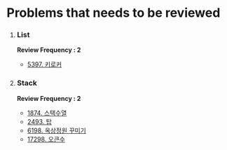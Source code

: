 <h1>Problems that needs to be reviewed</h1>
<ol>
  <li><h3>List</h3></li>
  <b>Review Frequency : 2</b>
  <ul>
    <li><a href="https://www.acmicpc.net/problem/5397">5397. 키로커</a></li>
  </ul>
  <li><h3>Stack</h3></li>
  <b>Review Frequency : 2</b>
  <ul>
    <li><a href="https://www.acmicpc.net/problem/1874">1874. 스택수열</a></li>
    <li><a href="https://www.acmicpc.net/problem/2493">2493. 탑</a></li>
    <li><a href="https://www.acmicpc.net/problem/6198">6198. 옥상정원 꾸미기</a></li>
    <li><a href="https://www.acmicpc.net/problem/17298">17298. 오큰수</a></li>
  </ul>
</ol>

